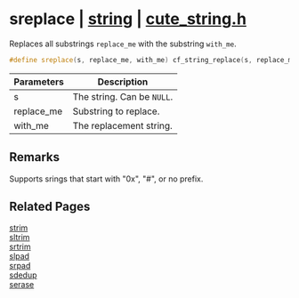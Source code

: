 # sreplace | [string](https://github.com/RandyGaul/cute_framework/blob/master/docs/string_readme.md) | [cute_string.h](https://github.com/RandyGaul/cute_framework/blob/master/include/cute_string.h)

Replaces all substrings `replace_me` with the substring `with_me`.

```cpp
#define sreplace(s, replace_me, with_me) cf_string_replace(s, replace_me, with_me)
```

Parameters | Description
--- | ---
s | The string. Can be `NULL`.
replace_me | Substring to replace.
with_me | The replacement string.

## Remarks

Supports srings that start with "0x", "#", or no prefix.

## Related Pages

[strim](https://github.com/RandyGaul/cute_framework/blob/master/docs/string/strim.md)  
[sltrim](https://github.com/RandyGaul/cute_framework/blob/master/docs/string/sltrim.md)  
[srtrim](https://github.com/RandyGaul/cute_framework/blob/master/docs/string/srtrim.md)  
[slpad](https://github.com/RandyGaul/cute_framework/blob/master/docs/string/slpad.md)  
[srpad](https://github.com/RandyGaul/cute_framework/blob/master/docs/string/srpad.md)  
[sdedup](https://github.com/RandyGaul/cute_framework/blob/master/docs/string/sdedup.md)  
[serase](https://github.com/RandyGaul/cute_framework/blob/master/docs/string/serase.md)  
